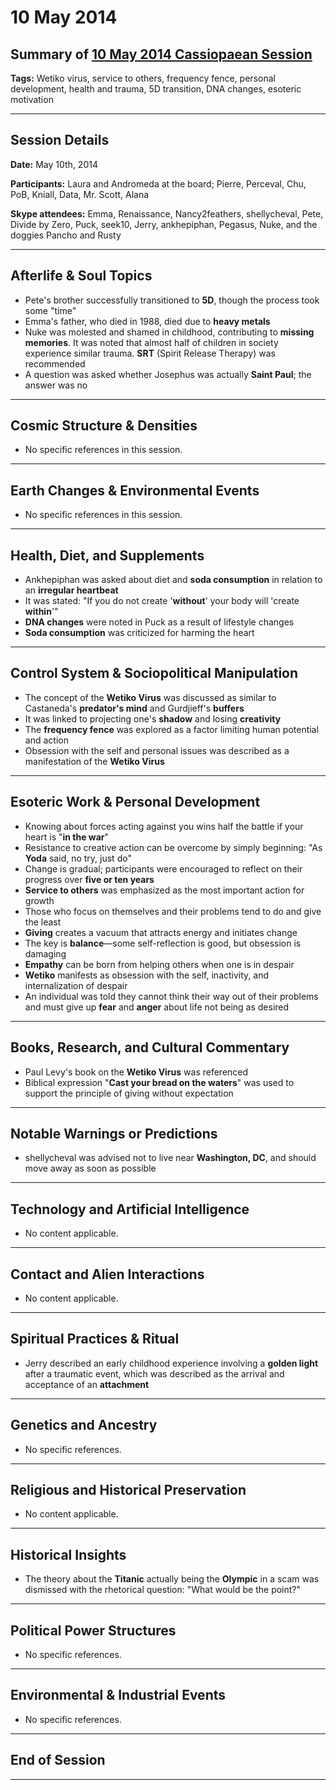 # 10 May 2014

## Summary of [10 May 2014 Cassiopaean Session](https://cassiopaea.org/forum/threads/session-10-may-2014.34702/#post-491292)

**Tags:** Wetiko virus, service to others, frequency fence, personal development, health and trauma, 5D transition, DNA changes, esoteric motivation

---

## Session Details

**Date:** May 10th, 2014

**Participants:** Laura and Andromeda at the board; Pierre, Perceval, Chu, PoB, Kniall, Data, Mr. Scott, Alana

**Skype attendees:** Emma, Renaissance, Nancy2feathers, shellycheval, Pete, Divide by Zero, Puck, seek10, Jerry, ankhepiphan, Pegasus, Nuke, and the doggies Pancho and Rusty

---

## Afterlife & Soul Topics

- Pete's brother successfully transitioned to **5D**, though the process took some "time"
- Emma's father, who died in 1988, died due to **heavy metals**
- Nuke was molested and shamed in childhood, contributing to **missing memories**. It was noted that almost half of children in society experience similar trauma. **SRT** (Spirit Release Therapy) was recommended
- A question was asked whether Josephus was actually **Saint Paul**; the answer was no

---

## Cosmic Structure & Densities

- No specific references in this session.

---

## Earth Changes & Environmental Events

- No specific references in this session.

---

## Health, Diet, and Supplements

- Ankhepiphan was asked about diet and **soda consumption** in relation to an **irregular heartbeat**
- It was stated: "If you do not create '**without**' your body will 'create **within**'"
- **DNA changes** were noted in Puck as a result of lifestyle changes
- **Soda consumption** was criticized for harming the heart

---

## Control System & Sociopolitical Manipulation

- The concept of the **Wetiko Virus** was discussed as similar to Castaneda's **predator's mind** and Gurdjieff's **buffers**
- It was linked to projecting one's **shadow** and losing **creativity**
- The **frequency fence** was explored as a factor limiting human potential and action
- Obsession with the self and personal issues was described as a manifestation of the **Wetiko Virus**

---

## Esoteric Work & Personal Development

- Knowing about forces acting against you wins half the battle if your heart is "**in the war**"
- Resistance to creative action can be overcome by simply beginning: "As **Yoda** said, no try, just do"
- Change is gradual; participants were encouraged to reflect on their progress over **five or ten years**
- **Service to others** was emphasized as the most important action for growth
- Those who focus on themselves and their problems tend to do and give the least
- **Giving** creates a vacuum that attracts energy and initiates change
- The key is **balance**—some self-reflection is good, but obsession is damaging
- **Empathy** can be born from helping others when one is in despair
- **Wetiko** manifests as obsession with the self, inactivity, and internalization of despair
- An individual was told they cannot think their way out of their problems and must give up **fear** and **anger** about life not being as desired

---

## Books, Research, and Cultural Commentary

- Paul Levy's book on the **Wetiko Virus** was referenced
- Biblical expression "**Cast your bread on the waters**" was used to support the principle of giving without expectation

---

## Notable Warnings or Predictions

- shellycheval was advised not to live near **Washington, DC**, and should move away as soon as possible

---

## Technology and Artificial Intelligence

- No content applicable.

---

## Contact and Alien Interactions

- No content applicable.

---

## Spiritual Practices & Ritual

- Jerry described an early childhood experience involving a **golden light** after a traumatic event, which was described as the arrival and acceptance of an **attachment**

---

## Genetics and Ancestry

- No specific references.

---

## Religious and Historical Preservation

- No content applicable.

---

## Historical Insights

- The theory about the **Titanic** actually being the **Olympic** in a scam was dismissed with the rhetorical question: "What would be the point?"

---

## Political Power Structures

- No specific references.

---

## Environmental & Industrial Events

- No specific references.

---

## End of Session

---